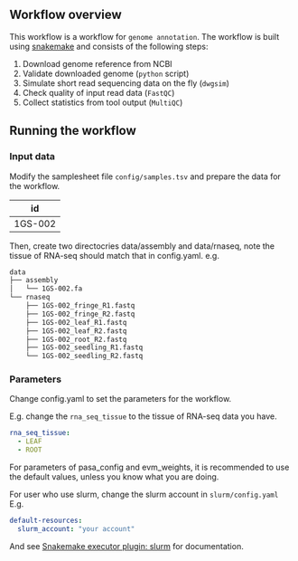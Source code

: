 ## Workflow overview

This workflow is a workflow for `genome annotation`.
The workflow is built using [snakemake](https://snakemake.readthedocs.io/en/stable/) and consists of the following steps:

1. Download genome reference from NCBI
2. Validate downloaded genome (`python` script)
3. Simulate short read sequencing data on the fly (`dwgsim`)
4. Check quality of input read data (`FastQC`)
5. Collect statistics from tool output (`MultiQC`)

## Running the workflow

### Input data

Modify the samplesheet file `config/samples.tsv` and prepare the data for the workflow.

| id      |
| ------- |
| 1GS-002 |

Then, create two directocries data/assembly and data/rnaseq, note the tissue of RNA-seq should match that in config.yaml.
e.g.

```bash
data
├── assembly
│   └── 1GS-002.fa
└── rnaseq
    ├── 1GS-002_fringe_R1.fastq
    ├── 1GS-002_fringe_R2.fastq
    ├── 1GS-002_leaf_R1.fastq
    ├── 1GS-002_leaf_R2.fastq
    ├── 1GS-002_root_R2.fastq
    ├── 1GS-002_seedling_R1.fastq
    └── 1GS-002_seedling_R2.fastq
```

### Parameters

Change config.yaml to set the parameters for the workflow.

E.g. change the `rna_seq_tissue` to the tissue of RNA-seq data you have.

```yaml
rna_seq_tissue:
  - LEAF
  - ROOT
```

For parameters of pasa_config and evm_weights, it is recommended to use the default values, unless you know what you are doing.

For user who use slurm, change the slurm account in `slurm/config.yaml`
E.g.

```yaml
default-resources:
  slurm_account: "your account"
```

And see [Snakemake executor plugin: slurm](https://snakemake.github.io/snakemake-plugin-catalog/plugins/executor/slurm.html) for documentation.
